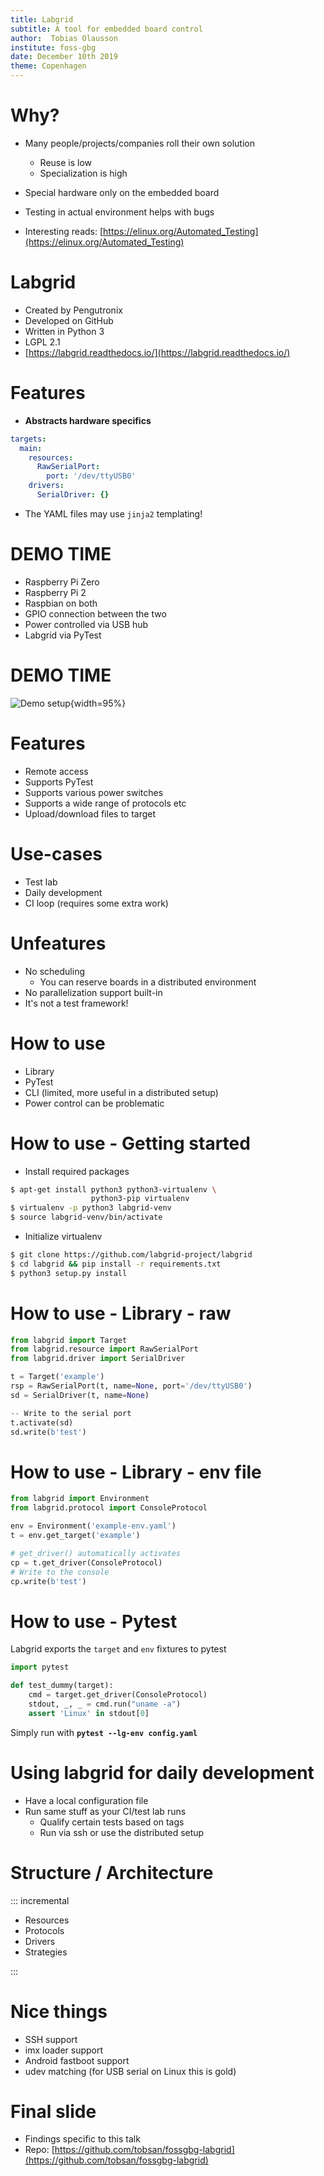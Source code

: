 ```yaml
---
title: Labgrid
subtitle: A tool for embedded board control
author:  Tobias Olausson
institute: foss-gbg
date: December 10th 2019
theme: Copenhagen
---
```


# Why?
- Many people/projects/companies roll their own solution
    - Reuse is low
    - Specialization is high
- Special hardware only on the embedded board
- Testing in actual environment helps with bugs

- Interesting reads: [https://elinux.org/Automated_Testing](https://elinux.org/Automated_Testing)

# Labgrid
- Created by Pengutronix
- Developed on GitHub
- Written in Python 3
- LGPL 2.1
- [https://labgrid.readthedocs.io/](https://labgrid.readthedocs.io/)

# Features
- **Abstracts hardware specifics**
```yaml
targets:
  main:
    resources:
      RawSerialPort:
        port: '/dev/ttyUSB0'
    drivers:
      SerialDriver: {}
```
- The YAML files may use `jinja2` templating!

# DEMO TIME
- Raspberry Pi Zero
- Raspberry Pi 2
- Raspbian on both
- GPIO connection between the two
- Power controlled via USB hub
- Labgrid via PyTest

# DEMO TIME
![Demo setup](Pi_Labgrid_Setup.svg){width=95%}

# Features
- Remote access
- Supports PyTest
- Supports various power switches
- Supports a wide range of protocols etc
- Upload/download files to target

# Use-cases
- Test lab
- Daily development
- CI loop (requires some extra work)

# Unfeatures
- No scheduling
    - You can reserve boards in a distributed environment
- No parallelization support built-in
- It's not a test framework!

# How to use
- Library
- PyTest
- CLI (limited, more useful in a distributed setup)
- Power control can be problematic

# How to use - Getting started

- Install required packages
```bash
$ apt-get install python3 python3-virtualenv \
                  python3-pip virtualenv
$ virtualenv -p python3 labgrid-venv
$ source labgrid-venv/bin/activate
```

- Initialize virtualenv
```bash
$ git clone https://github.com/labgrid-project/labgrid
$ cd labgrid && pip install -r requirements.txt
$ python3 setup.py install
```

# How to use - Library - raw
```python
from labgrid import Target
from labgrid.resource import RawSerialPort
from labgrid.driver import SerialDriver

t = Target('example')
rsp = RawSerialPort(t, name=None, port='/dev/ttyUSB0')
sd = SerialDriver(t, name=None)

-- Write to the serial port
t.activate(sd)
sd.write(b'test')
```

# How to use - Library - env file
```python
from labgrid import Environment
from labgrid.protocol import ConsoleProtocol

env = Environment('example-env.yaml')
t = env.get_target('example')

# get_driver() automatically activates
cp = t.get_driver(ConsoleProtocol)
# Write to the console
cp.write(b'test')
```

# How to use - Pytest
Labgrid exports the `target` and `env` fixtures to pytest

```python
import pytest

def test_dummy(target):
    cmd = target.get_driver(ConsoleProtocol)
    stdout, _, _ = cmd.run("uname -a")
    assert 'Linux' in stdout[0]
```

Simply run with **`pytest --lg-env config.yaml`**

# Using labgrid for daily development
- Have a local configuration file
- Run same stuff as your CI/test lab runs
    - Qualify certain tests based on tags
    - Run via ssh or use the distributed setup

# Structure / Architecture
::: incremental

- Resources
- Protocols
- Drivers
- Strategies

:::

# Nice things
- SSH support
- imx loader support
- Android fastboot support
- udev matching (for USB serial on Linux this is gold)

# Final slide
- Findings specific to this talk
- Repo: [https://github.com/tobsan/fossgbg-labgrid](https://github.com/tobsan/fossgbg-labgrid)

